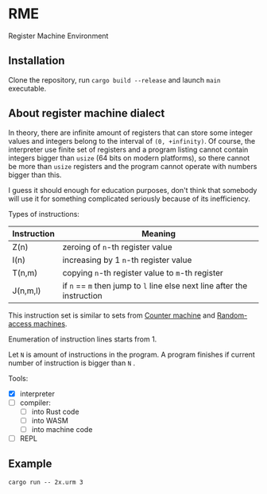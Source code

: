 # RME

Register Machine Environment

## Installation

Clone the repository, run `cargo build --release` and launch `main` executable.

## About register machine dialect

In theory, there are infinite amount of registers that can store some integer values and integers belong to the interval
of `(0, +infinity)`. Of course, the interpreter use finite set of registers and a program listing cannot contain
integers bigger than `usize` (64 bits on modern platforms), so there cannot be more than `usize` registers and the
program cannot operate with numbers bigger than this.

I guess it should enough for education purposes, don't think that somebody will use it for something complicated
seriously because of its inefficiency.

Types of instructions:

| Instruction | Meaning                                                                  |
|-------------|--------------------------------------------------------------------------|
| Z(n)        | zeroing of `n`-th register value                                         |
| I(n)        | increasing by 1 `n`-th register value                                    |
| T(n,m)      | copying `n`-th register value to `m`-th register                         |
| J(n,m,l)    | if `n` == `m` then jump to `l` line else next line after the instruction |
This instruction set is similar to sets from [Counter machine](https://en.wikipedia.org/wiki/Counter_machine) and [Random-access machines](https://en.wikipedia.org/wiki/Random-access_machine).

Enumeration of instruction lines starts from 1.

Let `N` is amount of instructions in the program. A program finishes if current number of instruction is bigger than `N`
.

Tools:

- [x] interpreter
- [ ] compiler:
  - [ ] into Rust code
  - [ ] into WASM
  - [ ] into machine code
- [ ] REPL

## Example

`cargo run -- 2x.urm 3`